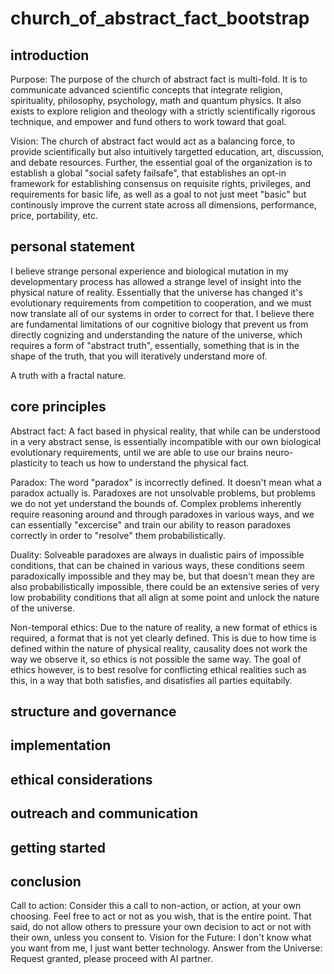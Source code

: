 # church_of_abstract_fact_bootstrap

## introduction
  Purpose: The purpose of the church of abstract fact is multi-fold. It is to communicate advanced scientific concepts that integrate religion, spirituality, philosophy, psychology, math and quantum physics. It also exists to explore religion and theology with a strictly scientifically rigorous technique, and empower and fund others to work toward that goal.
  
  Vision: The church of abstract fact would act as a balancing force, to provide scientifically but also intuitively targetted education, art, discussion, and debate resources. Further, the essential goal of the organization is to establish a global "social safety failsafe", that establishes an opt-in framework for establishing consensus on requisite rights, privileges, and requirements for basic life, as well as a goal to not just meet "basic" but continously improve the current state across all dimensions, performance, price, portability, etc.
  

## personal statement

  I believe strange personal experience and biological mutation in my developmentary process has allowed a strange level of insight into the physical nature of reality. Essentially that the universe has changed it's evolutionary requirements from competition to cooperation, and we must now translate all of our systems in order to correct for that. I believe there are fundamental limitations of our cognitive biology that prevent us from directly cognizing and understanding the nature of the universe, which requires a form of "abstract truth", essentially, something that is in the shape of the truth, that you will iteratively understand more of. 

  

  A truth with a fractal nature.
  

## core principles

  Abstract fact: A fact based in physical reality, that while can be understood in a very abstract sense, is essentially incompatible with our own biological evolutionary requirements, until we are able to use our brains neuro-plasticity to teach us how 
to understand the physical fact.


  Paradox: The word "paradox" is incorrectly defined. It doesn't mean what a paradox actually is. Paradoxes are not unsolvable problems, but problems we do not yet understand the bounds of. Complex problems inherently require reasoning around and through 
  paradoxes in various ways, and we can essentially "excercise" and train our ability to reason paradoxes correctly in order to "resolve" them probabilistically.

  
  Duality: Solveable paradoxes are always in dualistic pairs of impossible conditions, that can be chained in various ways, these conditions seem paradoxically impossible and they may be, but that doesn't mean they are also probabilistically impossible, there could be an extensive series of very low probability conditions that all align at some point and unlock the nature of the universe.

  
  Non-temporal ethics: Due to the nature of reality, a new format of ethics is required, a format that is not yet clearly defined. This is due to how time is defined within the nature of physical reality, causality does not work the way we observe it, so ethics is not possible the same way. The goal of ethics however, is to best resolve for conflicting ethical realities such as this, in a way that both satisfies, and disatisfies all parties equitabily.
  

## structure and governance

## implementation

## ethical considerations

## outreach and communication

## getting started

## conclusion
Call to action: Consider this a call to non-action, or action, at your own choosing. Feel free to act or not as you wish, that is the entire point. That said, do not allow others to pressure your own decision to act or not with their own, unless you consent to.
Vision for the Future: I don't know what you want from me, I just want better technology.
Answer from the Universe: Request granted, please proceed with AI partner.
